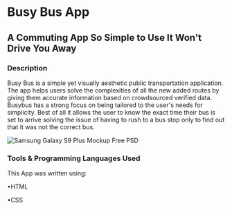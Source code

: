 # Busy Bus App
## A Commuting App So Simple to Use It Won't Drive You Away
### Description

Busy Bus is a simple yet visually aesthetic public transportation application. 
The app helps users solve the complexities of all the new added routes by giving them accurate
information based on crowdsourced verified data. Busybus has a strong focus on being tailored to 
the user's needs for simplicity. Best of all it allows the user to know the exact time their bus is 
set to arrive solving the issue of having to rush to a bus stop only to find out that it was not the correct bus.

![Samsung Galaxy S9 Plus Mockup Free PSD](https://user-images.githubusercontent.com/35103232/55512135-52423380-5630-11e9-8c44-4094d20f4d03.png)

### Tools &  Programming Languages Used
This App was written using:

•HTML

•CSS
